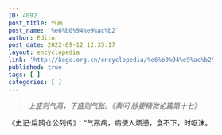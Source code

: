 ```yaml
---
ID: 4092
post_title: 气鬲
post_name: '%e6%b0%94%e9%ac%b2'
author: Editor
post_date: 2022-09-12 12:35:17
layout: encyclopedia
link: 'http://kege.org.cn/encyclopedia/%e6%b0%94%e9%ac%b2'
published: true
tags: [ ]
categories: [ ]
---
```

<blockquote><em>上盛则气鬲，下盛则气胀。《素问·脉要精微论篇第十七》</em></blockquote>
《史记·扁鹊仓公列传》：“气鬲病，病使人烦懑，食不下，时呕沫。